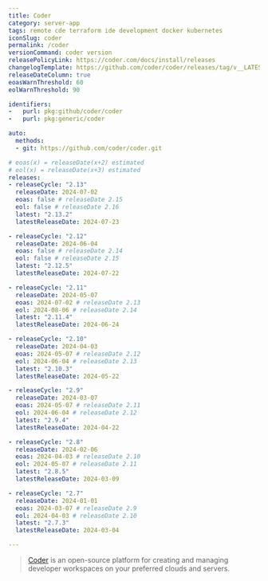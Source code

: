 ```yaml
---
title: Coder
category: server-app
tags: remote cde terraform ide development docker kubernetes
iconSlug: coder
permalink: /coder
versionCommand: coder version
releasePolicyLink: https://coder.com/docs/install/releases
changelogTemplate: https://github.com/coder/coder/releases/tag/v__LATEST__
releaseDateColumn: true
eoasWarnThreshold: 60
eolWarnThreshold: 90

identifiers:
-   purl: pkg:github/coder/coder
-   purl: pkg:generic/coder

auto:
  methods:
  - git: https://github.com/coder/coder.git

# eoas(x) = releaseDate(x+2) estimated
# eol(x) = releaseDate(x+3) estimated
releases:
- releaseCycle: "2.13"
  releaseDate: 2024-07-02
  eoas: false # releaseDate 2.15
  eol: false # releaseDate 2.16
  latest: "2.13.2"
  latestReleaseDate: 2024-07-23

- releaseCycle: "2.12"
  releaseDate: 2024-06-04
  eoas: false # releaseDate 2.14
  eol: false # releaseDate 2.15
  latest: "2.12.5"
  latestReleaseDate: 2024-07-22

- releaseCycle: "2.11"
  releaseDate: 2024-05-07
  eoas: 2024-07-02 # releaseDate 2.13
  eol: 2024-08-06 # releaseDate 2.14
  latest: "2.11.4"
  latestReleaseDate: 2024-06-24

- releaseCycle: "2.10"
  releaseDate: 2024-04-03
  eoas: 2024-05-07 # releaseDate 2.12
  eol: 2024-06-04 # releaseDate 2.13
  latest: "2.10.3"
  latestReleaseDate: 2024-05-22

- releaseCycle: "2.9"
  releaseDate: 2024-03-07
  eoas: 2024-05-07 # releaseDate 2.11
  eol: 2024-06-04 # releaseDate 2.12
  latest: "2.9.4"
  latestReleaseDate: 2024-04-22

- releaseCycle: "2.8"
  releaseDate: 2024-02-06
  eoas: 2024-04-03 # releaseDate 2.10
  eol: 2024-05-07 # releaseDate 2.11
  latest: "2.8.5"
  latestReleaseDate: 2024-03-09

- releaseCycle: "2.7"
  releaseDate: 2024-01-01
  eoas: 2024-03-07 # releaseDate 2.9
  eol: 2024-04-03 # releaseDate 2.10
  latest: "2.7.3"
  latestReleaseDate: 2024-03-04

---
```


> [Coder](https://coder.com) is an open-source platform for creating and managing developer workspaces on your preferred
> clouds and servers.
